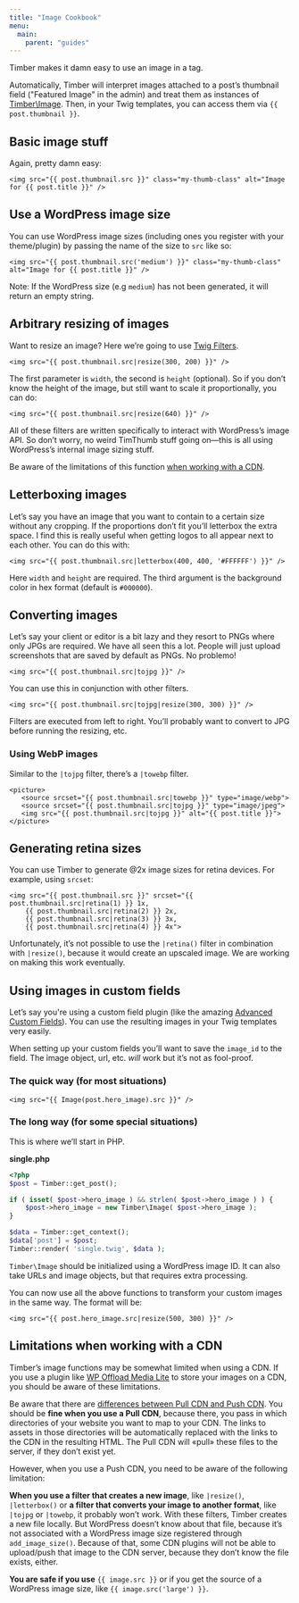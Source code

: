 ```yaml
---
title: "Image Cookbook"
menu:
  main:
    parent: "guides"
---
```


Timber makes it damn easy to use an image in a tag.

Automatically, Timber will interpret images attached to a post’s thumbnail field ("Featured Image" in the admin) and treat them as instances of [Timber\Image](https://timber.github.io/docs/reference/timber-image/). Then, in your Twig templates, you can access them via `{{ post.thumbnail }}`. 

## Basic image stuff

Again, pretty damn easy:

```twig
<img src="{{ post.thumbnail.src }}" class="my-thumb-class" alt="Image for {{ post.title }}" />
```

## Use a WordPress image size

You can use WordPress image sizes (including ones you register with your theme/plugin) by passing the name of the size to `src` like so:

```twig
<img src="{{ post.thumbnail.src('medium') }}" class="my-thumb-class" alt="Image for {{ post.title }}" />
```

Note: If the WordPress size (e.g `medium`) has not been generated, it will return an empty string.

## Arbitrary resizing of images

Want to resize an image? Here we’re going to use [Twig Filters](http://twig.sensiolabs.org/doc/filters/index.html).

```twig
<img src="{{ post.thumbnail.src|resize(300, 200) }}" />
```

The first parameter is `width`, the second is `height` (optional). So if you don’t know the height of the image, but still want to scale it proportionally, you can do:

```twig
<img src="{{ post.thumbnail.src|resize(640) }}" />
```

All of these filters are written specifically to interact with WordPress’s image API. So don’t worry, no weird TimThumb stuff going on—this is all using WordPress’s internal image sizing stuff.

Be aware of the limitations of this function [when working with a CDN](https://timber.github.io/docs/guides/cookbook-images/#limitations-when-working-with-a-cdn).

## Letterboxing images

Let’s say you have an image that you want to contain to a certain size without any cropping. If the proportions don’t fit you’ll letterbox the extra space. I find this is really useful when getting logos to all appear next to each other. You can do this with:

```twig
<img src="{{ post.thumbnail.src|letterbox(400, 400, '#FFFFFF') }}" />
```

Here `width` and `height` are required. The third argument is the background color in hex format (default is `#000000`).

## Converting images

Let’s say your client or editor is a bit lazy and they resort to PNGs where only JPGs are required. We have all seen this a lot. People will just upload screenshots that are saved by default as PNGs. No problemo!

```twig
<img src="{{ post.thumbnail.src|tojpg }}" />
```

You can use this in conjunction with other filters.

```twig
<img src="{{ post.thumbnail.src|tojpg|resize(300, 300) }}" />
```

Filters are executed from left to right. You’ll probably want to convert to JPG before running the resizing, etc.

### Using WebP images

Similar to the `|tojpg` filter, there’s a `|towebp` filter.

```twig
<picture>
   <source srcset="{{ post.thumbnail.src|towebp }}" type="image/webp">
   <source srcset="{{ post.thumbnail.src|tojpg }}" type="image/jpeg">
   <img src="{{ post.thumbnail.src|tojpg }}" alt="{{ post.title }}">
</picture>
```

## Generating retina sizes

You can use Timber to generate @2x image sizes for retina devices. For example, using `srcset`:

```twig
<img src="{{ post.thumbnail.src }}" srcset="{{ post.thumbnail.src|retina(1) }} 1x,
    {{ post.thumbnail.src|retina(2) }} 2x,
    {{ post.thumbnail.src|retina(3) }} 3x,
    {{ post.thumbnail.src|retina(4) }} 4x">
```

Unfortunately, it’s not possible to use the `|retina()` filter in combination with `|resize()`, because it would create an upscaled image. We are working on making this work eventually.

## Using images in custom fields

Let’s say you're using a custom field plugin (like the amazing [Advanced Custom Fields](http://www.advancedcustomfields.com/)). You can use the resulting images in your Twig templates very easily.

When setting up your custom fields you’ll want to save the `image_id` to the field. The image object, url, etc. _will_ work but it’s not as fool-proof.

### The quick way (for most situations)

```twig
<img src="{{ Image(post.hero_image).src }}" />
```

### The long way (for some special situations)

This is where we’ll start in PHP.

**single.php**

```php
<?php
$post = Timber::get_post();

if ( isset( $post->hero_image ) && strlen( $post->hero_image ) ) {
    $post->hero_image = new Timber\Image( $post->hero_image );
}

$data = Timber::get_context();
$data['post'] = $post;
Timber::render( 'single.twig', $data );
```

`Timber\Image` should be initialized using a WordPress image ID. It can also take URLs and image objects, but that requires extra processing.

You can now use all the above functions to transform your custom images in the same way. The format will be:

```twig
<img src="{{ post.hero_image.src|resize(500, 300) }}" />
```

## Limitations when working with a CDN

Timber’s image functions may be somewhat limited when using a CDN. If you use a plugin like [WP Offload Media Lite](https://wordpress.org/plugins/amazon-s3-and-cloudfront/) to store your images on a CDN, you should be aware of these limitations.

Be aware that there are [differences between Pull CDN and Push CDN](https://cdn.net/push-vs-pull-cdn/). You should be **fine when you use a Pull CDN**, because there, you pass in which directories of your website you want to map to your CDN. The links to assets in those directories will be automatically replaced with the links to the CDN in the resulting HTML. The Pull CDN will «pull» these files to the server, if they don’t exist yet.

However, when you use a Push CDN, you need to be aware of the following limitation:

**When you use a filter that creates a new image**, like `|resize()`, `|letterbox()` or **a filter that converts your image to another format**, like `|tojpg` or `|towebp`, it probably won’t work. With these filters, Timber creates a new file locally. But WordPress doesn’t know about that file, because it’s not associated with a WordPress image size registered through `add_image_size()`. Because of that, some CDN plugins will not be able to upload/push that image to the CDN server, because they don’t know the file exists, either.

**You are safe if you use** `{{ image.src }}` or if you get the source of a WordPress image size, like `{{ image.src('large') }}`.
